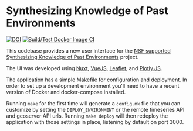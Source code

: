 # Synthesizing Knowledge of Past Environments

[![DOI](https://zenodo.org/badge/159711888.svg)](https://zenodo.org/badge/latestdoi/159711888)
[![Build/Test Docker Image CI](https://github.com/openskope/skopeui/actions/workflows/docker-ci.yml/badge.svg)](https://github.com/openskope/skopeui/actions/workflows/docker-ci.yml)

This codebase provides a new user interface for the [NSF supported](https://www.openskope.org/skope-nsf-proposal) [Synthesizing Knowledge of Past Environments](https://www.openskope.org/) project.

The UI was developed using [Nuxt](https://nuxtjs.org/), [VueJS](https://vuejs.org/), [Leaflet](https://leafletjs.com/), and [Plotly JS](https://plotly.com/javascript/). 

The application has a simple [Makefile](https://www.gnu.org/software/make/) for configuration and deployment. In order to set up a development environment you'll need to have a recent version of Docker and docker-compose installed.

Running `make` for the first time will generate a `config.mk` file that you can customize by setting the `DEPLOY_ENVIRONMENT` or the remote timeseries API and geoserver API urls. Running `make deploy` will then redeploy the application with those settings in place, listening by default on port 3000.

